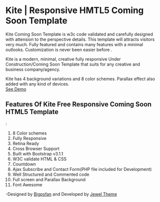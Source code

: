 <h1>Kite | Responsive HMTL5 Coming Soon Template</h1>

Kite Coming Soon Template is w3c code validated and carefully designed with attension to the perspective details. This template will attracts visitors very much. Fully featured and contains many features with a minimal outlooks. Customization is never been easier before .

Kite is a modern, minimal, creative fully responsive Under Construction/Coming Soon Template that suits for any creative and business company/agency.

Kite has 4 background variations and 8 color schemes. Parallax effect also added with any kind of devices.
<br/>
<a href="jeweltheme.com/html/kite/">See Demo</a>
<br/>
<h2>Features Of Kite Free Responsive Coming Soon HTML5 Template</h2> :
<ol>
<li>8 Color schemes</li>
<li>Fully Responsive</li>
<li>Retina Ready</li>
<li>Cross Browser Support</li>
<li>Built with Bootstrap v3.1.1</li>
<li>W3C validate HTML & CSS</li>
<li>Countdown</li>
<li>Ajax Subscribe and Contact Form(PHP file included for Development)</li>
<li>Well Structured and Commented code</li>
<li>Full screen and Parallax Background</li>
<li>Font Awesome</li>
</ol>

-Designed by <a href="http://themeforest.net/user/bigpsfan">Bigpsfan</a> and Developed by <a href="http://jeweltheme.com">Jewel Theme</a>
